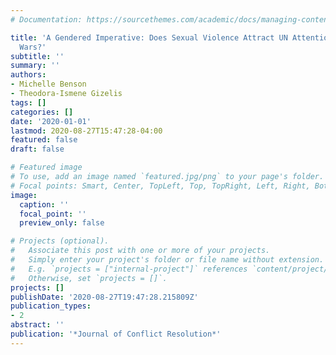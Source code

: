 ```yaml
---
# Documentation: https://sourcethemes.com/academic/docs/managing-content/

title: 'A Gendered Imperative: Does Sexual Violence Attract UN Attention in Civil
  Wars?'
subtitle: ''
summary: ''
authors:
- Michelle Benson
- Theodora-Ismene Gizelis
tags: []
categories: []
date: '2020-01-01'
lastmod: 2020-08-27T15:47:28-04:00
featured: false
draft: false

# Featured image
# To use, add an image named `featured.jpg/png` to your page's folder.
# Focal points: Smart, Center, TopLeft, Top, TopRight, Left, Right, BottomLeft, Bottom, BottomRight.
image:
  caption: ''
  focal_point: ''
  preview_only: false

# Projects (optional).
#   Associate this post with one or more of your projects.
#   Simply enter your project's folder or file name without extension.
#   E.g. `projects = ["internal-project"]` references `content/project/deep-learning/index.md`.
#   Otherwise, set `projects = []`.
projects: []
publishDate: '2020-08-27T19:47:28.215809Z'
publication_types:
- 2
abstract: ''
publication: '*Journal of Conflict Resolution*'
---
```

